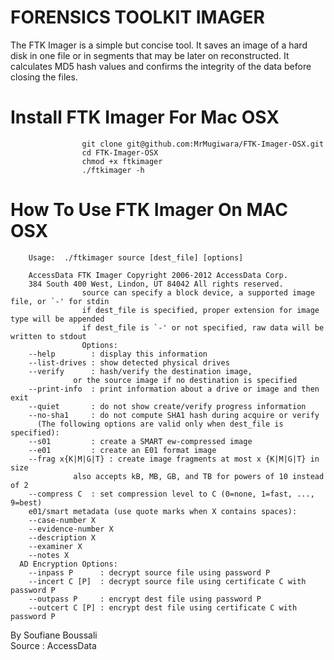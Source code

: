 # FORENSICS TOOLKIT IMAGER
The FTK Imager is a simple but concise tool. It saves an image of a hard disk in one file or in segments that may be later on reconstructed. It calculates MD5 hash values and confirms the integrity of the data before closing the files.

# Install FTK Imager For Mac OSX
                    git clone git@github.com:MrMugiwara/FTK-Imager-OSX.git
                    cd FTK-Imager-OSX
                    chmod +x ftkimager
                    ./ftkimager -h

# How To Use FTK Imager On MAC OSX

        Usage:  ./ftkimager source [dest_file] [options] 
        
        AccessData FTK Imager Copyright 2006-2012 AccessData Corp. 
        384 South 400 West, Lindon, UT 84042 All rights reserved.
                    source can specify a block device, a supported image file, or `-' for stdin
                    if dest_file is specified, proper extension for image type will be appended
                    if dest_file is `-' or not specified, raw data will be written to stdout
                    Options:
        --help        : display this information
        --list-drives : show detected physical drives
        --verify      : hash/verify the destination image,
                  or the source image if no destination is specified
        --print-info  : print information about a drive or image and then exit
        --quiet       : do not show create/verify progress information
        --no-sha1     : do not compute SHA1 hash during acquire or verify
          (The following options are valid only when dest_file is specified):
        --s01         : create a SMART ew-compressed image
        --e01         : create an E01 format image
        --frag x{K|M|G|T} : create image fragments at most x {K|M|G|T} in size
                  also accepts kB, MB, GB, and TB for powers of 10 instead of 2
        --compress C  : set compression level to C (0=none, 1=fast, ..., 9=best)
        e01/smart metadata (use quote marks when X contains spaces):
        --case-number X
        --evidence-number X
        --description X
        --examiner X
        --notes X
      AD Encryption Options:
        --inpass P      : decrypt source file using password P
        --incert C [P]  : decrypt source file using certificate C with password P
        --outpass P     : encrypt dest file using password P
        --outcert C [P] : encrypt dest file using certificate C with password P

By Soufiane Boussali<br>
Source : AccessData
